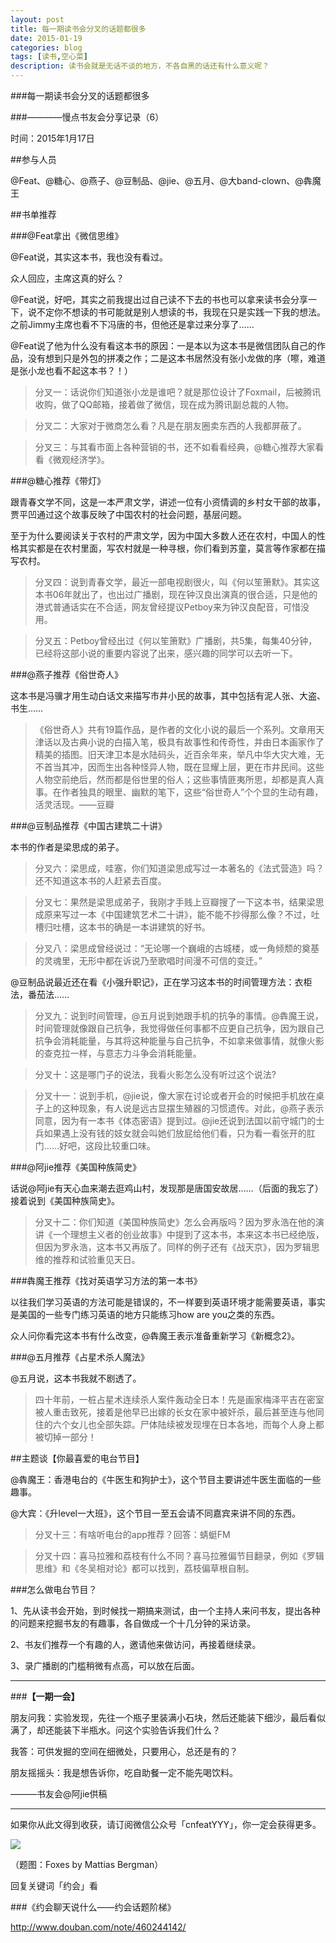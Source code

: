 ```yaml
---
layout: post
title: 每一期读书会分叉的话题都很多
date: 2015-01-19
categories: blog
tags: [读书,空心菜]
description: 读书会就是无话不谈的地方，不各自黑的话还有什么意义呢？
---
```


###每一期读书会分叉的话题都很多

###————慢点书友会分享记录（6）

时间：2015年1月17日

##参与人员

@Feat、@糖心、@燕子、@豆制品、@jie、@五月、@大band-clown、@犇魔王

##书单推荐

###@Feat拿出《微信思维》

@Feat说，其实这本书，我也没有看过。

众人回应，主席这真的好么？

@Feat说，好吧，其实之前我提出过自己读不下去的书也可以拿来读书会分享一下，说不定你不想读的书可能就是别人想读的书，我现在只是实践一下我的想法。之前Jimmy主席也看不下冯唐的书，但他还是拿过来分享了……

@Feat说了他为什么没有看这本书的原因：一是本以为这本书是微信团队自己的作品，没有想到只是外包的拼凑之作；二是这本书居然没有张小龙做的序（嚓，难道是张小龙也看不起这本书？！）

>分叉一：话说你们知道张小龙是谁吧？就是那位设计了Foxmail，后被腾讯收购，做了QQ邮箱，接着做了微信，现在成为腾讯副总裁的人物。

>分叉二：大家对于微商怎么看？凡是在朋友圈卖东西的人我都屏蔽了。

>分叉三：与其看市面上各种营销的书，还不如看看经典，@糖心推荐大家看看《微观经济学》。

###@糖心推荐《带灯》

跟青春文学不同，这是一本严肃文学，讲述一位有小资情调的乡村女干部的故事，贾平凹通过这个故事反映了中国农村的社会问题，基层问题。

至于为什么要阅读关于农村的严肃文学，因为中国大多数人还在农村，中国人的性格其实都是在农村里面，写农村就是一种寻根，你们看到苏童，莫言等作家都在描写农村。

>分叉四：说到青春文学，最近一部电视剧很火，叫《何以笙箫默》。其实这本书06年就出了，也出过广播剧，现在钟汉良出演真的很合适，只是他的港式普通话实在不合适，网友曾经提议Petboy来为钟汉良配音，可惜没用。

>分叉五：Petboy曾经出过《何以笙箫默》广播剧，共5集，每集40分钟，已经将这部小说的重要内容说了出来，感兴趣的同学可以去听一下。

###@燕子推荐《俗世奇人》

这本书是冯骥才用生动白话文来描写市井小民的故事，其中包括有泥人张、大盗、书生……

>《俗世奇人》共有19篇作品，是作者的文化小说的最后一个系列。文章用天津话以及古典小说的白描入笔，极具有故事性和传奇性，并由日本画家作了精美的插图。旧天津卫本是水陆码头，近百余年来，举凡中华大灾大难，无不首当其冲，因而生出各种怪异人物，既在显耀上层，更在市井民间。这些人物空前绝后，然而都是俗世里的俗人；这些事情匪夷所思，却都是真人真事。在作者独具的眼里、幽默的笔下，这些“俗世奇人”个个显的生动有趣，活灵活现。——豆瓣

###@豆制品推荐《中国古建筑二十讲》

本书的作者是梁思成的弟子。

>分叉六：梁思成，哇塞，你们知道梁思成写过一本著名的《法式营造》吗？还不知道这本书的人赶紧去百度。

>分叉七：果然是梁思成弟子，我刚才手贱上豆瓣搜了一下这本书，结果梁思成原来写过一本《中国建筑艺术二十讲》，能不能不抄得那么像？不过，吐槽归吐槽，这本书的确是一本讲建筑的好书。

>分叉八：梁思成曾经说过：“无论哪一个巍峨的古城楼，或一角倾颓的奠基的灵魂里，无形中都在诉说乃至歌唱时间漫不可信的变迁。”

@豆制品说最近还在看《小强升职记》，正在学习这本书的时间管理方法：衣柜法，番茄法……

>分叉九：说到时间管理，@五月说到她跟手机的抗争的事情。@犇魔王说，时间管理就像跟自己抗争，我觉得做任何事都不应更自己抗争，因为跟自己抗争会消耗能量，与其将这种能量与自己抗争，不如拿来做事情，就像火影的查克拉一样，与意志力斗争会消耗能量。

>分叉十：这是哪门子的说法，我看火影怎么没有听过这个说法?

>分叉十一：说到手机，@jie说，像大家在讨论或者开会的时候把手机放在桌子上的这种现象，有人说是远古显摆生殖器的习惯遗传。对此，@燕子表示同意，因为有一本书《体态密语》提到过。@jie还说到法国以前守城门的士兵如果遇上没有钱的妓女就会叫她们放屁给他们看，只为看一看张开的肛门……好吧，这段比较重口味。

###@阿jie推荐《美国种族简史》

话说@阿jie有天心血来潮去逛鸡山村，发现那是唐国安故居……（后面的我忘了）接着说到《美国种族简史》。

>分叉十二：你们知道《美国种族简史》怎么会再版吗？因为罗永浩在他的演讲《一个理想主义者的创业故事》中提到了这本书，本来这本书已经绝版，但因为罗永浩，这本书又再版了。同样的例子还有《战天京》，因为罗辑思维的推荐和试验重见天日。

###犇魔王推荐《找对英语学习方法的第一本书》

以往我们学习英语的方法可能是错误的，不一样要到英语环境才能需要英语，事实是美国的一些专门练习英语的地方只能练习how are you之类的东西。

众人问你看完这本书有什么改变，@犇魔王表示准备重新学习《新概念2》。


###@五月推荐《占星术杀人魔法》

@五月说，这本书我就不剧透了。

>四十年前，一桩占星术连续杀人案件轰动全日本！先是画家梅泽平吉在密室被人重击致死，接着是他早已出嫁的长女在家中被奸杀，最后甚至连与他同住的六个女儿也全部失踪。尸体陆续被发现埋在日本各地，而每个人身上都被切掉一部分！

##主题谈【你最喜爱的电台节目】

@犇魔王：香港电台的《牛医生和狗护士》，这个节目主要讲述牛医生面临的一些趣事。

@大宾：《升level一大班》，这个节目一至五会请不同嘉宾来讲不同的东西。

>分叉十三：有啥听电台的app推荐？回答：蜻蜓FM

>分叉十四：喜马拉雅和荔枝有什么不同？喜马拉雅偏节目翻录，例如《罗辑思维》和《冬吴相对论》都可以找到，荔枝偏草根自制。

###怎么做电台节目？

1、先从读书会开始，到时候找一期搞来测试，由一个主持人来问书友，提出各种的问题来挖掘书友的有趣事，各自做成一个十几分钟的采访录。

2、书友们推荐一个有趣的人，邀请他来做访问，再接着继续录。

3、录广播剧的门槛稍微有点高，可以放在后面。



---

###**【一期一会】**

朋友问我：实验发现，先往一个瓶子里装满小石块，然后还能装下细沙，最后看似满了，却还能装下半瓶水。问这个实验告诉我们什么？

我答：可供发掘的空间在细微处，只要用心，总还是有的？

朋友摇摇头：我是想告诉你，吃自助餐一定不能先喝饮料。

———书友会@阿jie供稿

----

如果你从此文得到收获，请订阅微信公众号「cnfeatYYY」，你一定会获得更多。

![](http://7d9mjz.com1.z0.glb.clouddn.com/2014-12-15.jpg)

（题图：Foxes by Mattias Bergman）

回复关键词「约会」看

###《约会聊天说什么——约会话题阶梯》

http://www.douban.com/note/460244142/





















